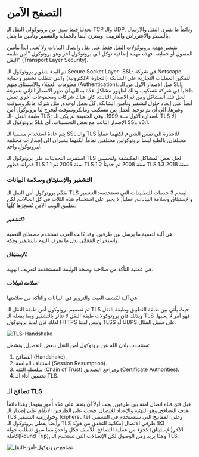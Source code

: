 # التصفح الآمن



تحدثنا فيما سبق عن بروتوكولي النقل الـ TCP والـ UDP, ودائماً ما يقترن النقل والارسال بالسطو والاعترراض والتزييف, ويقترن أيضاً بالحماية والتشفير وتأمين ما ينقل. 

تقتصر مهمة بروتوكولات النقل فقط على نقل وايصال البيانات ولا تُعنى ابداً بتأمين المنقول أو حمايته.  فهذه مهمة إضافية توكل الى بروتوكول آخر وهو بروتوكول "أمن طبقة النقل" (Transport Layer Security).



تم البدء بتطوير بروتوكول الـ Secure Socket Layer- SSL- في شركة Netscape لتمكين العمليات التجارية على الشابكة (التجارة الالكترونية) والتي تتطلب تشفير وحماية معلومات العملاء والاستيثاق منهم (Authentication).  ضل الاصدار الاول من الـ SLL داخلياً في شركة نتسكيب وذلك لظهور مشاكل عدّة به الى أن ظهر الاصدار الثاني بسرعة لحل تلك المشاكل ومن ثم الاصدار الثالث. كان هناك شركات ومجموعات أُخرى تعمل أيضاً على إيجاد حلول لتشفير وتأمين الشابكة, كلٌ يعمل لوحده, مثل شركة مايكروسوفت وغيرها. الى أن تم توحيد العمل بين نتسكيب ومايكروسوفت ليخرج لنا بروتوكول أمن طبقة النقل -الـ  TLS- باصداره الاول سنة 1999. وفي الحقيقة لم يكن الـ TLS إلا بروتوكول الـ SLL الإصدار الثالث مع بعض التحسينات. أي SSL v3.1.



يتم عادةً استخدام مسميا الـ SSL والـ TLS للاشارة الى نفس الشيء, لكنهما عملياً مختلفان, بالطبع ليسا بروتوكولين مختلفين تماماً, لكنهما يشيران الى إصدارات مختلفة لبروتوكولٍ واحد.



استمرت التحديثات على بروتوكول الـ TLS لحل بعض المشاكل المكتشفة ولتحسين قدراته فظهر TLS 1.1 سنة 2006 ثم TLS 1.2 سنة 2008 ثم حديثاً TLS 1.3 سنة 2018.



### التشفير والإستيثاق وسلامة البيانات

صُمِّم بروتوكول أمن النقل الـ TLS ليقدم 3 خدمات للتطبيقات التي تستخدمه: التشفير والإستيثاق وسلامة البيانات, عملياً, لا يجبر على استخدام هذه الثلاث في كل الحالات, لكن تطبيق الويب الآمن يُسخِرُها كلَها.

##### التشفير:

هي آلية لتعمية ما يرسل بين طرفين. وقد كانت العرب تستخدم مصطلح التَعمية واستخراج المُعَمَّى بدل ما يعرف اليوم بالتشفير وفكه. 

##### الإستيثاق:

هي عملية التأكد من صلاحية وصحة الوثيقة المستخدمة لتعريف الهوية. 

##### سلامة البيانات:

هي آلية لكشف العبث والتزوير في البيانات والتأكد من سلامتها.



تم تصميم بروتوكول أمن طبقة النقل الـ TLS حيثُ يأتي بين طبقة التطبيق وطبقة النقل وبذلك فان بروتوكولات طبقة النقل لا تتأثر بالتشفير وبما يفعله الـ TLS فهو أمر لا يعنيها. لذلك فإن لدينا بروتوكول HTTPS وليس لدينا TLSS أو UDPS على سبيل المثال.



![TLS-Handshake](/home/hartha/Desktop/TLS-Handshake.svg)





سنتحدث باذن الله عن بروتوكول أمن النقل ببعض التفصيل, ونشمل:

1. التصافح (Handshake).
2. استئناف الجلسة (Session Resumption).
3. سلسلة الثقة (Chain of Trust) ومراجع التصديق (Certificate Authorities).
4. تحسين أداء الـ TLS.



### تصافح الـ TLS 

قبل فتح قناة اتصال آمنة بين طرفين, يجب أولاً أن يتفقا على عدّة أُمورٍ بينهما, وهذا دائماً هدف التصافح, وهو التهئية والإعداد للإتصال. فيجب على الطرفين الاتفاق على إصدار الـ TLS وخوارزمية التشفير (ciphersuite) وعلى المفاتيح التي ستستخدم في التشفير. وأيضاً يعطي بروتوكول الـ TLS لكلا طرفي الاتصال إمكانية التحقق من هويّة الآخر(الإستيثاق) كجزء من عملية التصافح. للأسف فكل واحدةٍ مما سبق تتطلب جولة كاملة(Round Trip), وهذا يزيد زمن الوصول لكل الإتصالات التي تستخدم الـ TLS.



![تصافح-بروتوكول-أمن-النقل](/home/hartha/Desktop/تصافح-بروتوكول-أمن-النقل.svg)





